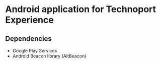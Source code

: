 # Android application for Technoport Experience

## Dependencies
* Google Play Services
* Android Beacon library (AltBeacon)